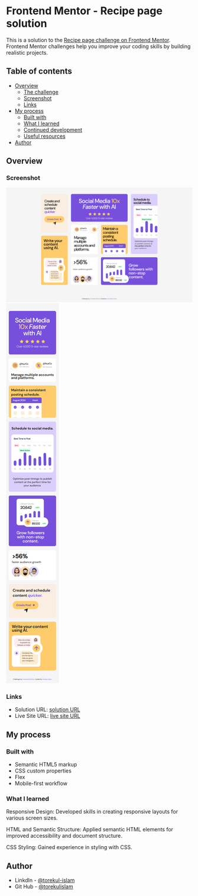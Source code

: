 # Frontend Mentor - Recipe page solution

This is a solution to the [Recipe page challenge on Frontend Mentor](https://www.frontendmentor.io/challenges/recipe-page-KiTsR8QQKm). Frontend Mentor challenges help you improve your coding skills by building realistic projects. 

## Table of contents

- [Overview](#overview)
  - [The challenge](#the-challenge)
  - [Screenshot](#screenshot)
  - [Links](#links)
- [My process](#my-process)
  - [Built with](#built-with)
  - [What I learned](#what-i-learned)
  - [Continued development](#continued-development)
  - [Useful resources](#useful-resources)
- [Author](#author)



## Overview

### Screenshot

![htmlcode](./design/screencapture-1.png)
![csscode](./design/screencapture-2.png)




### Links

- Solution URL: [solution URL](https://github.com/torekuislam/Frontend-Mentor/tree/master/social-links-profile-main)
- Live Site URL: [live site URL](https://social-links-profile-main-torekul.netlify.app/)

## My process

### Built with

- Semantic HTML5 markup
- CSS custom properties
- Flex
- Mobile-first workflow




### What I learned

Responsive Design: Developed skills in creating responsive layouts for various screen sizes.

HTML and Semantic Structure: Applied semantic HTML elements for improved accessibility and document structure.

CSS Styling: Gained experience in styling with CSS.




<!-- ### Useful resources

- [Udemy Webdevlopment](https://www.udemy.com/share/101W9C3@2s1lShiGH32a3OJHMYullps9bvMmvxO_kykXK5ZGloqkGQDHawnryvbZtrMeQ8y81A==/) 

**Note: Delete this note and replace the list above with resources that helped you during the challenge. These could come in handy for anyone viewing your solution or for yourself when you look back on this project in the future.** -->

## Author
- LinkdIn - [@torekul-islam](https://www.linkedin.com/in/torekul-islam-72748b335/)
- Git Hub - [@torekulislam](https://github.com/torekuislam)
